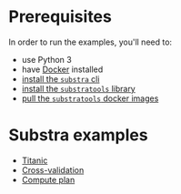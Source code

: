 # Prerequisites

In order to run the examples, you'll need to:

* use Python 3
* have [Docker](https://www.docker.com/) installed
* [install the `substra` cli](../README.md#install)
* [install the `substratools` library](https://github.com/substrafoundation/substratools)
* [pull the `substratools` docker images](https://github.com/substrafoundation/substratools#pull-from-private-docker-registry)

# Substra examples

- [Titanic](./titanic/README.md)
- [Cross-validation](./cross_val/README.md)
- [Compute plan](./compute_plan/README.md)
